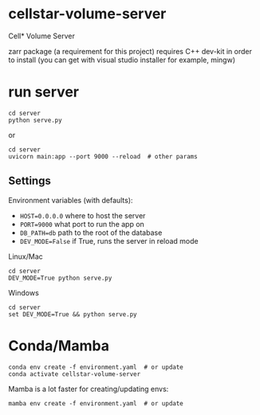 # cellstar-volume-server
Cell* Volume Server


zarr package (a requirement for this project) requires C++ dev-kit in order to install (you can get with visual studio installer for example, mingw)


# run server 


```
cd server
python serve.py
```

or 

```
cd server
uvicorn main:app --port 9000 --reload  # other params
```

## Settings

Environment variables (with defaults):

- `HOST=0.0.0.0` where to host the server
- `PORT=9000` what port to run the app on
- `DB_PATH=db` path to the root of the database
- `DEV_MODE=False` if True, runs the server in reload mode

Linux/Mac

```
cd server
DEV_MODE=True python serve.py
```

Windows

```
cd server
set DEV_MODE=True && python serve.py
```

# Conda/Mamba

```
conda env create -f environment.yaml  # or update
conda activate cellstar-volume-server
```

Mamba is a lot faster for creating/updating envs:

```
mamba env create -f environment.yaml  # or update
```